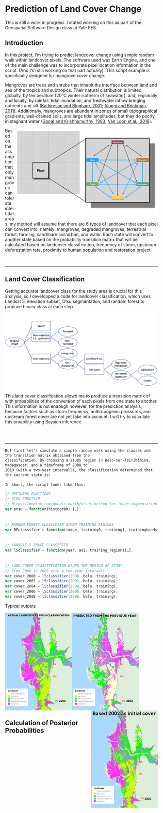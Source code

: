 # Prediction of Land Cover Change

This is still a work in progress. I stated working on this as part of the Geospatial Software Design class at Yale FES.

## Introduction
In this project, I'm trying to predict landcover change using simple random walk within landcover pixels. The software used was Earth Engine, and one of the main challenge was to incorporate pixel location information in the script. (And I'm still working on that part actually). This script example is specifically designed for mangrove cover change.

Mangroves are trees and shrubs that inhabit the interface between land and sea of the tropics and subtropics. Their natural distribution is limited, globally, by temperature (20°C winter isotherm of seawater), and, regionally and locally, by rainfall, tidal inundation, and freshwater inflow bringing nutrients and silt ([Kathiresan and Bingham, 2001](https://www.sciencedirect.com/science/article/pii/S0065288101400034); [Alongi and Brinkman, 2011](https://link.springer.com/chapter/10.1007/978-94-007-1363-5_10)). Additionally, mangroves are abundant in zones of small topographical gradients, well-drained soils, and large tidal amplitudes; but they do poorly in stagnant water ([Gopal and Krishnamurthy, 1993](https://link.springer.com/chapter/10.1007/978-94-015-8212-4_10); [Van Loon et al., 2016](https://journals.plos.org/plosone/article?id=10.1371/journal.pone.0150302)).

<img align="right" width="474" height="294" src="https://github.com/rajaoberison/LandcoverPrediction/blob/master/images/mangrove_change.png">

Based on the assumption that only mangroves can tolerate intertidal areas, my method will assume that there are 6 types of landcover that each pixel can convert into, namely: mangroves, degraded mangroves, terrestrial forest, farming, sand/bare soil/urban, and water. Each state will convert to another state based on the probability transition matrix that will be calculated based on landcover classification, frequency of storm, upstream deforestation rate, proximity to human population and restoration project.

<br>

-------------
## Land Cover Classification
Getting accurate landcover class for the study area is crucial for this analysis, so I developped a code for landcover classification, which uses Landsat 5, elevation subset, Otsu segmentation, and random forest to produce binary class at each step.

<img align="left" width="501" height="262" src="https://github.com/rajaoberison/LandcoverPrediction/blob/master/images/flow_chart.png">

This land cover classification allowd me to produce a transition matrix of with probabilities of the conversion of each pixels from one state to another. This information is not enaough however, for the prediction analysis, because factors such as storm frequency, anthropogenic pressures, and upstream forest cover are not yet take into account. I will try to calculate this proability using Baysian inference.

<br>
<br>

---------------------

    But first let's simulate a simple random walk using the classes and the transition matrix obtained from the 
    classification. By choosing a study region in Belo-sur-Tsiribihina, Madagascar, and a timeframe of 2000 to 
    2010 (with a two-year intervall), the classification determined that the current state is: 
    
    In short, the script looks like this:
    
```javascript
// DEFINING FUNCTIONS
// OTSU FUNCTION
// https://medium.com/google-earth/otsus-method-for-image-segmentation-f5c48f405e
var otsu = function(histogram) {…};


// RANDOM FOREST CLASSIFIER GIVEN TRAINING REGIONS
var RFclassifier = function(image, training0, training1, trainingbands){…};


// LANDSAT 5 IMAGE CLASSIFIER
var l5classifier = function(year, aoi, training_region){…};


// LAND COVER CLASSIFICATION GIVEN THE REGION OF STUDY
// From 2000 to 2008 with a two-year intervall
var cover_2000 = l5classifier(2000, belo, training);
var cover_2002 = l5classifier(2002, belo, training);
var cover_2004 = l5classifier(2004, belo, training);
var cover_2006 = l5classifier(2006, belo, training);
var cover_2008 = l5classifier(2008, belo, training);
```

Typical outputs

<img align="left" width="221" height="320" src="https://github.com/rajaoberison/LandcoverPrediction/blob/master/images/actual.gif">

<img align="center" width="221" height="320" src="https://github.com/rajaoberison/LandcoverPrediction/blob/master/images/fromprevious.gif">

<img align="right" width="221" height="320" src="https://github.com/rajaoberison/LandcoverPrediction/blob/master/images/alltheway.gif">


## Calculation of Posterior Probabilities


